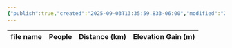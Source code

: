 ```yaml
---
{"publish":true,"created":"2025-09-03T13:35:59.833-06:00","modified":"2025-09-03T14:46:54.655-06:00","published":"2025-09-03T14:46:54.655-06:00","tags":["route"],"cssclasses":"","elevation":null,"region":null,"location":"52.7924806, -118.053236","DWYT":"Shoulder season","Kane":null,"completed":false}
---
```



| file name | People | Distance (km) | Elevation Gain (m) |
| --------- | ------ | ------------- | ------------------ |